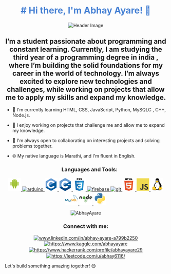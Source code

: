 

<h1  align ="center " style="color: #4882d4;"  ># Hi there, I'm Abhay Ayare! 👋</h1>


<p align ="center" ><img align ="center" src="https://musabahmad43.wordpress.com/wp-content/uploads/2018/05/videoblocks-programming-language-animated-word-cloud-text-design-animation_hheyf-67pl_thumbnail-full09.png?w=1200" alt="Header Image"  width="950" height ="300"  style="" ></p>

<h2 align ="center">I’m a student passionate about programming and constant learning. Currently, I am studying the third year of a programming degree in india , where I’m building the solid foundations for my career in the world of technology. I’m always excited to explore new technologies and challenges, while working on projects that allow me to apply my skills and expand my knowledge.</h2>








- 🌱 I'm currently learning  HTML, CSS, JavaScript, Python, MySQLC , C++, Node.js.
- 🚀 I enjoy working on projects that challenge me and allow me to expand my knowledge.
- 👯 I'm always open to collaborating on interesting projects and solving problems together.
- 🌐 My native language is Marathi, and I'm fluent in English.



  <h3 align="center">Languages and Tools:</h3>
<p align="center"> <a href="https://developer.android.com" target="_blank" rel="noreferrer"> <img src="https://raw.githubusercontent.com/devicons/devicon/master/icons/android/android-original-wordmark.svg" alt="android" width="40" height="40"/> </a> <a href="https://www.arduino.cc/" target="_blank" rel="noreferrer"> <img src="https://cdn.worldvectorlogo.com/logos/arduino-1.svg" alt="arduino" width="40" height="40"/> </a> <a href="https://www.cprogramming.com/" target="_blank" rel="noreferrer"> <img src="https://raw.githubusercontent.com/devicons/devicon/master/icons/c/c-original.svg" alt="c" width="40" height="40"/> </a> <a href="https://www.w3schools.com/cpp/" target="_blank" rel="noreferrer"> <img src="https://raw.githubusercontent.com/devicons/devicon/master/icons/cplusplus/cplusplus-original.svg" alt="cplusplus" width="40" height="40"/> </a> <a href="https://www.w3schools.com/css/" target="_blank" rel="noreferrer"> <img src="https://raw.githubusercontent.com/devicons/devicon/master/icons/css3/css3-original-wordmark.svg" alt="css3" width="40" height="40"/> </a> <a href="https://firebase.google.com/" target="_blank" rel="noreferrer"> <img src="https://www.vectorlogo.zone/logos/firebase/firebase-icon.svg" alt="firebase" width="40" height="40"/> </a> <a href="https://git-scm.com/" target="_blank" rel="noreferrer"> <img src="https://www.vectorlogo.zone/logos/git-scm/git-scm-icon.svg" alt="git" width="40" height="40"/> </a> <a href="https://www.w3.org/html/" target="_blank" rel="noreferrer"> <img src="https://raw.githubusercontent.com/devicons/devicon/master/icons/html5/html5-original-wordmark.svg" alt="html5" width="40" height="40"/> </a> <a href="https://developer.mozilla.org/en-US/docs/Web/JavaScript" target="_blank" rel="noreferrer"> <img src="https://raw.githubusercontent.com/devicons/devicon/master/icons/javascript/javascript-original.svg" alt="javascript" width="40" height="40"/> </a> <a href="https://www.linux.org/" target="_blank" rel="noreferrer"> <img src="https://raw.githubusercontent.com/devicons/devicon/master/icons/linux/linux-original.svg" alt="linux" width="40" height="40"/> </a> <a href="https://www.mysql.com/" target="_blank" rel="noreferrer"> <img src="https://raw.githubusercontent.com/devicons/devicon/master/icons/mysql/mysql-original-wordmark.svg" alt="mysql" width="40" height="40"/> </a> <a href="https://nodejs.org" target="_blank" rel="noreferrer"> <img src="https://raw.githubusercontent.com/devicons/devicon/master/icons/nodejs/nodejs-original-wordmark.svg" alt="nodejs" width="40" height="40"/> </a> <a href="https://www.python.org" target="_blank" rel="noreferrer"> <img src="https://raw.githubusercontent.com/devicons/devicon/master/icons/python/python-original.svg" alt="python" width="40" height="40"/> </a> </p>

<p align="center">
  <img src="https://github-readme-stats.vercel.app/api?username=AbhayAyare&show_icons=true&locale=en" alt="AbhayAyare" />
</p>


<h3 align="center">Connect with me:</h3>
<p align="center">
<a href="https://linkedin.com/in/www.linkedin.com/in/abhay-ayare-a799b2250" target="blank"><img align="center" src="https://raw.githubusercontent.com/rahuldkjain/github-profile-readme-generator/master/src/images/icons/Social/linked-in-alt.svg" alt="www.linkedin.com/in/abhay-ayare-a799b2250" height="30" width="40" /></a>
<a href="https://kaggle.com/https://www.kaggle.com/abhayayare" target="blank"><img align="center" src="https://raw.githubusercontent.com/rahuldkjain/github-profile-readme-generator/master/src/images/icons/Social/kaggle.svg" alt="https://www.kaggle.com/abhayayare" height="30" width="40" /></a>
<a href="https://www.hackerrank.com/https://www.hackerrank.com/profile/abhayayare29" target="blank"><img align="center" src="https://raw.githubusercontent.com/rahuldkjain/github-profile-readme-generator/master/src/images/icons/Social/hackerrank.svg" alt="https://www.hackerrank.com/profile/abhayayare29" height="30" width="40" /></a>
<a href="https://www.leetcode.com/https://leetcode.com/u/abhay6116/" target="blank"><img align="center" src="https://raw.githubusercontent.com/rahuldkjain/github-profile-readme-generator/master/src/images/icons/Social/leet-code.svg" alt="https://leetcode.com/u/abhay6116/" height="30" width="40" /></a>
</p>






Let's build something amazing together! 😊



